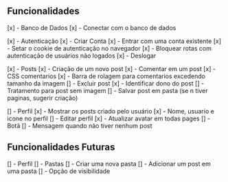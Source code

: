 ## Funcionalidades

[x] - Banco de Dados
    [x] - Conectar com o banco de dados

[x] - Autenticação
    [x] - Criar Conta
    [x] - Entrar com uma conta existente
        [x] - Setar o cookie de autenticação no navegador
    [x] - Bloquear rotas com autenticação de usuários não logados
    [x] - Deslogar

[x] - Posts
    [x] - Criação de um novo post
    [x] - Comentar em um post
        [x] - CSS comentarios
        [x] - Barra de rolagem para comentarios excedendo tamanho da imagem
    [] - Excluir post
    [x] - Identificar dono do post
    [] - Tratamento para post sem imagem
    [] - Salvar post em pasta (se n tiver paginas, sugerir criação)

[] - Perfil
    [x] - Mostrar os posts criado pelo usuário
    [x] - Nome, usuario e icone no perfil
    [] -  Editar perfil
    [x] - Atualizar avatar em todas pages
    [] - Botã 
    [] - Mensagem quando não tiver nenhum post


## Funcionalidades Futuras

[] - Perfil
    [] - Pastas
        [] - Criar uma nova pasta
        [] - Adicionar um post em uma pasta
        [] - Opção de visibilidade